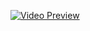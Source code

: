 [![Video Preview](https://res.cloudinary.com/delmsjmlq/video/upload/so_10/readme-files/ge5togw4pz7ujwavhv8b.jpg)](https://res.cloudinary.com/delmsjmlq/video/upload/v1726064034/readme-files/ge5togw4pz7ujwavhv8b.mp4)
